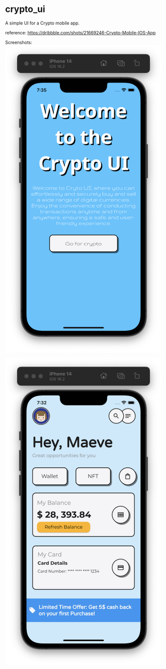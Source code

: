 # crypto_ui

A simple UI for a Crypto mobile app.

reference: https://dribbble.com/shots/21669246-Crypto-Mobile-IOS-App

Screenshots:
![Alt text](/assets/start.png?raw=true 'Screen One')

![Alt text](/assets/screenOne.png?raw=true 'Screen Two')

